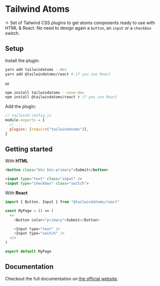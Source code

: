 # Tailwind Atoms

⚛️ Set of Tailwind CSS plugins to get atoms components ready to use with HTML & React. No need to design again a `button`, an `input` or a `checkbox` switch.


## Setup

Install the plugin:

```zsh
yarn add tailwindatoms --dev
yarn add @tailwindatoms/react # if you use React
```
or 
```zsh
npm install tailwindatoms --save-dev
npm install @tailwindatoms/react # if you use React
```

Add the plugin:

```javascript
// tailwind.config.js
module.exports = {
  // ...
  plugins: [require("tailwindatoms")],
}
```


## Getting started

With **HTML**

```html
<button class="btn btn-primary">Submit</button>

<input type="text" class="input" />
<input type="checkbox" class="switch">
```

With **React**

```javascript
import { Button, Input } from "@tailwindatoms/react"

const MyPage = () => (
  <>
    <Button color="primary">Submit</Button>

    <Input type="text" />
    <Input type="switch" />
  </>
)

export default MyPage
```

## Documentation

Checkout the full documentation on [the official website][website].

[website]: https://tailwindatoms.com

